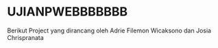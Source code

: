 # UJIANPWEBBBBBBB
Berikut Project yang dirancang oleh Adrie Filemon Wicaksono dan Josia Chrispranata
